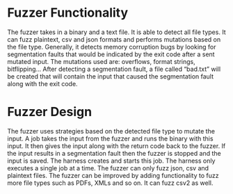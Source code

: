 # Fuzzer Functionality

The fuzzer takes in a binary and a text file. It is able to detect all file types.
It can fuzz plaintext, csv and json formats and performs mutations based on the file type.
Generally, it detects memory corruption bugs by looking for segmentation faults that would be
indicated by the exit code after a sent mutated input. The mutations used are: overflows, format
strings, bitflipping…
After detecting a segmentation fault, a file called “bad.txt” will be created that will contain the
input that caused the segmentation fault along with the exit code.

# Fuzzer Design

The fuzzer uses strategies based on the detected file type to mutate the input. A job takes the
input from the fuzzer and runs the binary with this input. It then gives the input along with the
return code back to the fuzzer. If the input results in a segmentation fault then the fuzzer is
stopped and the input is saved. The harness creates and starts this job.
The harness only executes a single job at a time.
The fuzzer can only fuzz json, csv and plaintext files. The fuzzer can be improved by adding
functionality to fuzz more file types such as PDFs, XMLs and so on.
It can fuzz csv2 as well.

